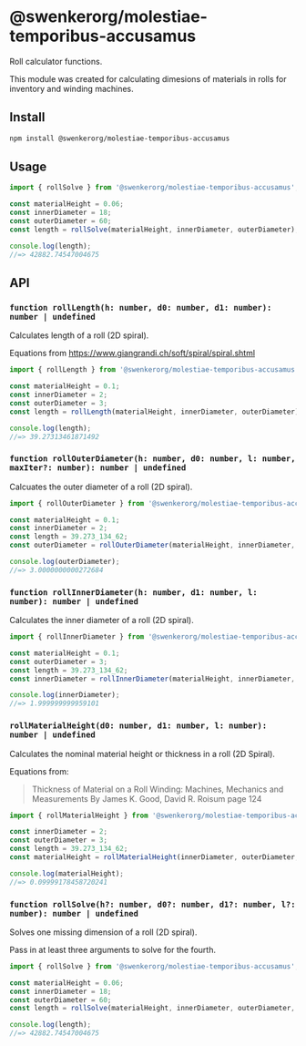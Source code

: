 # @swenkerorg/molestiae-temporibus-accusamus

Roll calculator functions.

This module was created for calculating dimesions of materials in rolls for inventory and winding machines.

## Install

```sh
npm install @swenkerorg/molestiae-temporibus-accusamus
```

## Usage

```js
import { rollSolve } from '@swenkerorg/molestiae-temporibus-accusamus';

const materialHeight = 0.06;
const innerDiameter = 18;
const outerDiameter = 60;
const length = rollSolve(materialHeight, innerDiameter, outerDiameter);

console.log(length);
//=> 42882.74547004675
```

## API

### `function rollLength(h: number, d0: number, d1: number): number | undefined`

Calculates length of a roll (2D spiral).

Equations from https://www.giangrandi.ch/soft/spiral/spiral.shtml

```js
import { rollLength } from '@swenkerorg/molestiae-temporibus-accusamus';

const materialHeight = 0.1;
const innerDiameter = 2;
const outerDiameter = 3;
const length = rollLength(materialHeight, innerDiameter, outerDiameter);

console.log(length);
//=> 39.27313461871492
```

### `function rollOuterDiameter(h: number, d0: number, l: number, maxIter?: number): number | undefined`

Calcuates the outer diameter of a roll (2D spiral).

```js
import { rollOuterDiameter } from '@swenkerorg/molestiae-temporibus-accusamus';

const materialHeight = 0.1;
const innerDiameter = 2;
const length = 39.273_134_62;
const outerDiameter = rollOuterDiameter(materialHeight, innerDiameter, length);

console.log(outerDiameter);
//=> 3.0000000000272684
```

### `function rollInnerDiameter(h: number, d1: number, l: number): number | undefined`

Calculates the inner diameter of a roll (2D spiral).

```js
import { rollInnerDiameter } from '@swenkerorg/molestiae-temporibus-accusamus';

const materialHeight = 0.1;
const outerDiameter = 3;
const length = 39.273_134_62;
const innerDiameter = rollInnerDiameter(materialHeight, innerDiameter, length);

console.log(innerDiameter);
//=> 1.999999999959101
```

### `rollMaterialHeight(d0: number, d1: number, l: number): number | undefined`

Calculates the nominal material height or thickness in a roll (2D Spiral).

Equations from:
> Thickness of Material on a Roll Winding: Machines, Mechanics and Measurements
By James K. Good, David R. Roisum
page 124

```js
import { rollMaterialHeight } from '@swenkerorg/molestiae-temporibus-accusamus';

const innerDiameter = 2;
const outerDiameter = 3;
const length = 39.273_134_62;
const materialHeight = rollMaterialHeight(innerDiameter, outerDiameter, length);

console.log(materialHeight);
//=> 0.09999178458720241
```

### `function rollSolve(h?: number, d0?: number, d1?: number, l?: number): number | undefined`

Solves one missing dimension of a roll (2D spiral).

Pass in at least three arguments to solve for the fourth.

```js
import { rollSolve } from '@swenkerorg/molestiae-temporibus-accusamus';

const materialHeight = 0.06;
const innerDiameter = 18;
const outerDiameter = 60;
const length = rollSolve(materialHeight, innerDiameter, outerDiameter, undefined);

console.log(length);
//=> 42882.74547004675
```
